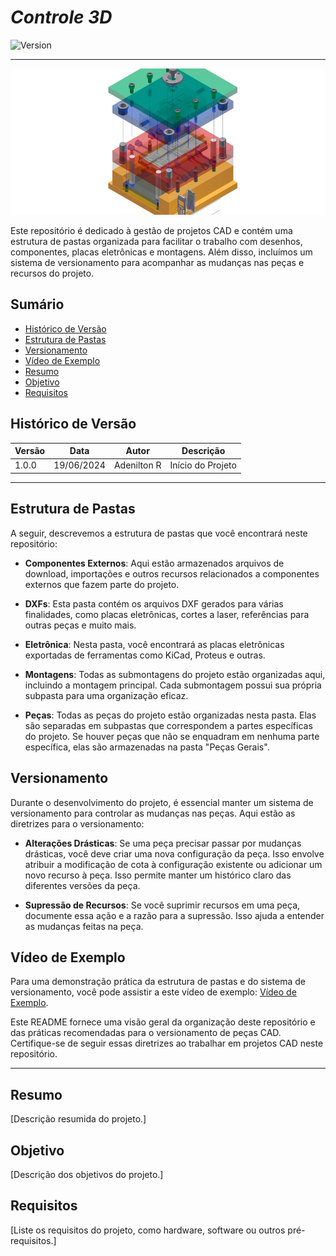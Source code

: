 # _Controle 3D_

![Version](https://img.shields.io/badge/Version-1.0.0-blue)

---

![img_1 - online](Docs/img_1.jpg)

Este repositório é dedicado à gestão de projetos CAD e contém uma estrutura de pastas organizada para facilitar o trabalho com desenhos, componentes, placas eletrônicas e montagens. Além disso, incluímos um sistema de versionamento para acompanhar as mudanças nas peças e recursos do projeto.

## Sumário

- [Histórico de Versão](#histórico-de-versão)
- [Estrutura de Pastas](#estrutura-de-pastas)
- [Versionamento](#versionamento)
- [Vídeo de Exemplo](#vídeo-de-exemplo)
- [Resumo](#resumo)
- [Objetivo](#objetivo)
- [Requisitos](#requisitos)

## Histórico de Versão

| Versão | Data       | Autor        | Descrição            |
|--------|------------|--------------|----------------------|
| 1.0.0  | 19/06/2024 | Adenilton R  | Início do Projeto    |

---

## Estrutura de Pastas

A seguir, descrevemos a estrutura de pastas que você encontrará neste repositório:

- **Componentes Externos**: Aqui estão armazenados arquivos de download, importações e outros recursos relacionados a componentes externos que fazem parte do projeto.

- **DXFs**: Esta pasta contém os arquivos DXF gerados para várias finalidades, como placas eletrônicas, cortes a laser, referências para outras peças e muito mais.

- **Eletrônica**: Nesta pasta, você encontrará as placas eletrônicas exportadas de ferramentas como KiCad, Proteus e outras.

- **Montagens**: Todas as submontagens do projeto estão organizadas aqui, incluindo a montagem principal. Cada submontagem possui sua própria subpasta para uma organização eficaz.

- **Peças**: Todas as peças do projeto estão organizadas nesta pasta. Elas são separadas em subpastas que correspondem a partes específicas do projeto. Se houver peças que não se enquadram em nenhuma parte específica, elas são armazenadas na pasta "Peças Gerais".

## Versionamento

Durante o desenvolvimento do projeto, é essencial manter um sistema de versionamento para controlar as mudanças nas peças. Aqui estão as diretrizes para o versionamento:

- **Alterações Drásticas**: Se uma peça precisar passar por mudanças drásticas, você deve criar uma nova configuração da peça. Isso envolve atribuir a modificação de cota à configuração existente ou adicionar um novo recurso à peça. Isso permite manter um histórico claro das diferentes versões da peça.

- **Supressão de Recursos**: Se você suprimir recursos em uma peça, documente essa ação e a razão para a supressão. Isso ajuda a entender as mudanças feitas na peça.

## Vídeo de Exemplo

Para uma demonstração prática da estrutura de pastas e do sistema de versionamento, você pode assistir a este vídeo de exemplo: [Vídeo de Exemplo](https://www.youtube.com/watch?v=cV3SEz02TX0&ab_channel=RenderCursos).

Este README fornece uma visão geral da organização deste repositório e das práticas recomendadas para o versionamento de peças CAD. Certifique-se de seguir essas diretrizes ao trabalhar em projetos CAD neste repositório.

---

## Resumo

[Descrição resumida do projeto.]

## Objetivo

[Descrição dos objetivos do projeto.]

## Requisitos

[Liste os requisitos do projeto, como hardware, software ou outros pré-requisitos.]